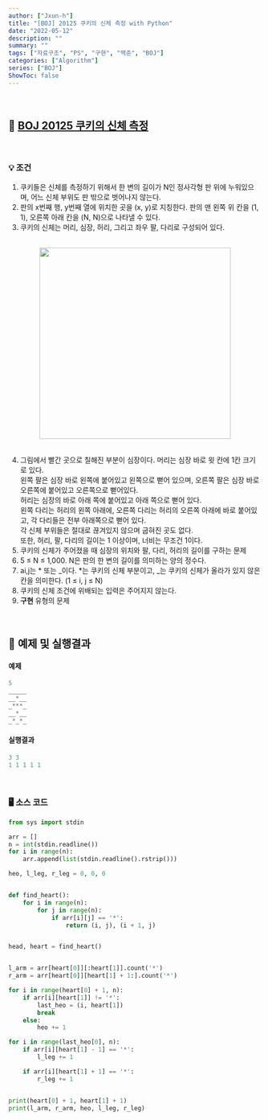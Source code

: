 ```yaml
---
author: ["Jxun-h"]
title: "[BOJ] 20125 쿠키의 신체 측정 with Python"
date: "2022-05-12"
description: ""
summary: ""
tags: ["자료구조", "PS", "구현", "백준", "BOJ"]
categories: ["Algorithm"]
series: ["BOJ"]
ShowToc: false
---
```


<br>

## 📌 <a href="https://www.acmicpc.net/problem/20125" target="_blank">BOJ 20125 쿠키의 신체 측정</a>

<br>

### 💡 조건

1.  쿠키들은 신체를 측정하기 위해서 한 변의 길이가 N인 정사각형 판 위에 누워있으며, 어느 신체 부위도 판 밖으로 벗어나지 않는다.
2.  판의 x번째 행, y번째 열에 위치한 곳을 (x, y)로 지칭한다. 판의 맨 왼쪽 위 칸을 (1, 1), 오른쪽 아래 칸을 (N, N)으로 나타낼 수 있다.
3.  쿠키의 신체는 머리, 심장, 허리, 그리고 좌우 팔, 다리로 구성되어 있다.

<br>
    <center><img src='/20125.png' width="381" height="381"/></center>
<br>

4.  그림에서 빨간 곳으로 칠해진 부분이 심장이다. 머리는 심장 바로 윗 칸에 1칸 크기로 있다.  
    왼쪽 팔은 심장 바로 왼쪽에 붙어있고 왼쪽으로 뻗어 있으며, 오른쪽 팔은 심장 바로 오른쪽에 붙어있고 오른쪽으로 뻗어있다.  
    허리는 심장의 바로 아래 쪽에 붙어있고 아래 쪽으로 뻗어 있다.  
    왼쪽 다리는 허리의 왼쪽 아래에, 오른쪽 다리는 허리의 오른쪽 아래에 바로 붙어있고, 각 다리들은 전부 아래쪽으로 뻗어 있다.  
    각 신체 부위들은 절대로 끊겨있지 않으며 굽혀진 곳도 없다.  
    또한, 허리, 팔, 다리의 길이는 1 이상이며, 너비는 무조건 1이다.
5.  쿠키의 신체가 주어졌을 때 심장의 위치와 팔, 다리, 허리의 길이를 구하는 문제
6.  5 ≤ N ≤ 1,000. N은 판의 한 변의 길이를 의미하는 양의 정수다.
7.  ai,j는 * 또는 _이다. *는 쿠키의 신체 부분이고, _는 쿠키의 신체가 올라가 있지 않은 칸을 의미한다. (1 ≤ i, j ≤ N)
8.  쿠키의 신체 조건에 위배되는 입력은 주어지지 않는다.
9.  **구현** 유형의 문제

<br>

## 🔖 예제 및 실행결과

#### 예제

```py
5
_____
__*__
_***_
__*__
_*_*_
```

#### 실행결과

```py
3 3
1 1 1 1 1
```

<br>

### 🖥 소스 코드

```py
from sys import stdin

arr = []
n = int(stdin.readline())
for i in range(n):
    arr.append(list(stdin.readline().rstrip()))

heo, l_leg, r_leg = 0, 0, 0


def find_heart():
    for i in range(n):
        for j in range(n):
            if arr[i][j] == '*':
                return (i, j), (i + 1, j)


head, heart = find_heart()


l_arm = arr[heart[0]][:heart[1]].count('*')
r_arm = arr[heart[0]][heart[1] + 1:].count('*')

for i in range(heart[0] + 1, n):
    if arr[i][heart[1]] != '*':
        last_heo = (i, heart[1])
        break
    else:
        heo += 1

for i in range(last_heo[0], n):
    if arr[i][heart[1] - 1] == '*':
        l_leg += 1

    if arr[i][heart[1] + 1] == '*':
        r_leg += 1


print(heart[0] + 1, heart[1] + 1)
print(l_arm, r_arm, heo, l_leg, r_leg)
```
